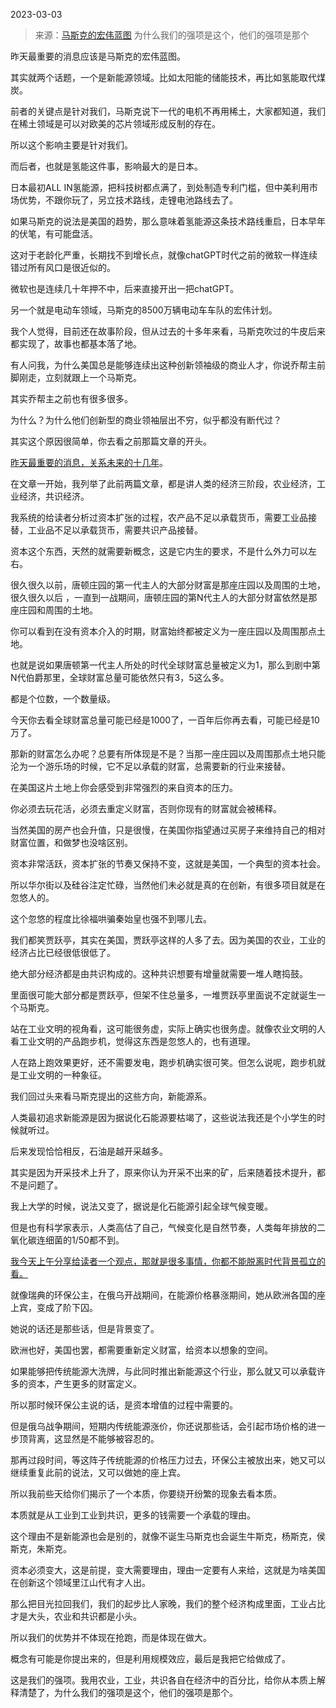 2023-03-03

> 来源：[马斯克的宏伟蓝图](http://mp.weixin.qq.com/s?__biz=MzU3NDc5Nzc0NQ==&mid=2247523058&idx=2&sn=46444f29690925d916439279b453560d&chksm=d9d34419282805a48138d19fc1c3909f377e3627219711f0500d43e9ace95b6556eec38b0995&scene=27#wechat_redirect)
> 为什么我们的强项是这个，他们的强项是那个

昨天最重要的消息应该是马斯克的宏伟蓝图。  

其实就两个话题，一个是新能源领域。比如太阳能的储能技术，再比如氢能取代煤炭。

前者的关键点是针对我们，马斯克说下一代的电机不再用稀土，大家都知道，我们在稀土领域是可以对欧美的芯片领域形成反制的存在。

所以这个影响主要是针对我们。

而后者，也就是氢能这件事，影响最大的是日本。

日本最初ALL IN氢能源，把科技树都点满了，到处制造专利门槛，但中美利用市场优势，不跟你玩了，另立技术路线，走锂电池路线去了。

如果马斯克的说法是美国的趋势，那么意味着氢能源这条技术路线重启，日本早年的伏笔，有可能盘活。

这对于老龄化严重，长期找不到增长点，就像chatGPT时代之前的微软一样连续错过所有风口是很近似的。

微软也是连续几十年押不中，后来直接开出一把chatGPT。

另一个就是电动车领域，马斯克的8500万辆电动车车队的宏伟计划。

我个人觉得，目前还在故事阶段，但从过去的十多年来看，马斯克吹过的牛皮后来都实现了，故事也都基本落了地。

有人问我，为什么美国总是能够连续出这种创新领袖级的商业人才，你说乔帮主前脚刚走，立刻就跟上一个马斯克。

其实乔帮主之前也有很多很多。

为什么？为什么他们创新型的商业领袖层出不穷，似乎都没有断代过？

其实这个原因很简单，你去看之前那篇文章的开头。

[昨天最重要的消息，关系未来的十几年](http://mp.weixin.qq.com/s?__biz=MzU3NDc5Nzc0NQ==&mid=2247523033&idx=1&sn=7ed0605d18f8e22e1e8fd251b98a1f48&chksm=fd2e3807ca59b111191750c32ec385f185e86c6221a1e8d85d43aa11156c70761be5fadc9b33&scene=21#wechat_redirect)。  

在文章一开始，我列举了此前两篇文章，都是讲人类的经济三阶段，农业经济，工业经济，共识经济。

我系统的给读者分析过资本扩张的过程，农产品不足以承载货币，需要工业品接替，工业品不足以承载货币，需要共识产品接替。

资本这个东西，天然的就需要新概念，这是它内生的要求，不是什么外力可以左右。

很久很久以前，唐顿庄园的第一代主人的大部分财富是那座庄园以及周围的土地，很久很久以后
，一直到一战期间，唐顿庄园的第N代主人的大部分财富依然是那座庄园和周围的土地。

你可以看到在没有资本介入的时期，财富始终都被定义为一座庄园以及周围那点土地。

也就是说如果唐顿第一代主人所处的时代全球财富总量被定义为1，那么到剧中第N代伯爵那里，全球财富总量可能依然只有3，5这么多。

都是个位数，一个数量级。

今天你去看全球财富总量可能已经是1000了，一百年后你再去看，可能已经是10万了。

那新的财富怎么办呢？总要有所体现是不是？当那一座庄园以及周围那点土地只能沦为一个游乐场的时候，它不足以承载的财富，总需要新的行业来接替。

在美国这片土地上你会感受到非常强烈的来自资本的压力。

你必须去玩花活，必须去重定义财富，否则你现有的财富就会被稀释。

当然美国的房产也会升值，只是很慢，在美国你指望通过买房子来维持自己的相对财富位置，和做梦也没啥区别。

资本非常活跃，资本扩张的节奏又保持不变，这就是美国，一个典型的资本社会。

所以华尔街以及硅谷注定忙碌，当然他们未必就是真的在创新，有很多项目就是在忽悠人的。  

这个忽悠的程度比徐福哄骗秦始皇也强不到哪儿去。

我们都笑贾跃亭，其实在美国，贾跃亭这样的人多了去。因为美国的农业，工业的经济占比已经很低很低了。

绝大部分经济都是由共识构成的。这种共识想要有增量就需要一堆人瞎捣鼓。

里面很可能大部分都是贾跃亭，但架不住总量多，一堆贾跃亭里面说不定就诞生一个马斯克。

站在工业文明的视角看，这可能很务虚，实际上确实也很务虚。就像农业文明的人看工业文明的产品跑步机，觉得这东西是忽悠人的，也有道理。

人在路上跑效果更好，还不需要发电，跑步机确实很可笑。但怎么说呢，跑步机就是工业文明的一种象征。

我们回过头来看马斯克提出的这些方向，新能源系。

人类最初追求新能源是因为据说化石能源要枯竭了，这些说法我还是个小学生的时候就听过。

后来发现恰恰相反，石油是越开采越多。

其实是因为开采技术上升了，原来你认为开采不出来的矿，后来随着技术提升，都不是问题了。

我上大学的时候，说法又变了，据说是化石能源引起全球气候变暖。

但是也有科学家表示，人类高估了自己，气候变化是自然节奏，人类每年排放的二氧化碳连细菌的1/50都不到。

[我今天上午分享给读者一个观点，那就是很多事情，你都不能脱离时代背景孤立的看。  
](http://mp.weixin.qq.com/s?__biz=MzU0MjYwNDU2Mw==&mid=2247510019&idx=1&sn=d1ac83828f2b38206cdb229c5e347709&chksm=fb1ac47fcc6d4d6988e64639a02ef387ca8c3192339fc307813bfe9d3173758344bd3d5f96ca&scene=21#wechat_redirect)

就像瑞典的环保公主，在俄乌开战期间，在能源价格暴涨期间，她从欧洲各国的座上宾，变成了阶下囚。  

她说的话还是那些话，但是背景变了。

欧洲也好，美国也罢，都需要重新定义财富，给资本以想象的空间。

如果能够把传统能源大洗牌，与此同时推出新能源这个行业，那么就又可以承载许多的资本，产生更多的财富定义。

所以那时候环保公主说的话，是资本增值的过程中需要的。

但是俄乌战争期间，短期内传统能源涨价，你还说那些话，会引起市场价格的进一步顶背离，这显然是不能够被容忍的。

那再过段时间，等这阵子传统能源的价格压力过去，环保公主被放出来，她又可以继续重复此前的说法，又可以做她的座上宾。

所以我前些天给你们揭示了一个本质，你要绕开纷繁的现象去看本质。

本质就是从工业到工业到共识，更多的钱需要一个承载的理由。

这个理由不是新能源也会是别的，就像不诞生马斯克也会诞生牛斯克，杨斯克，侯斯克，朱斯克。

资本必须变大，这是前提，变大需要理由，理由一定要有人来给，这就是为啥美国在创新这个领域里江山代有才人出。

那么把目光拉回我们，我们的起步比人家晚，我们的整个经济构成里面，工业占比才是大头，农业和共识都是小头。

所以我们的优势并不体现在抢跑，而是体现在做大。

概念有可能是你提出来的，但是利用规模效应，最后是我把它给做成了。

这是我们的强项。我用农业，工业，共识各自在经济中的百分比，给你从本质上解释清楚了，为什么我们的强项是这个，他们的强项是那个。

